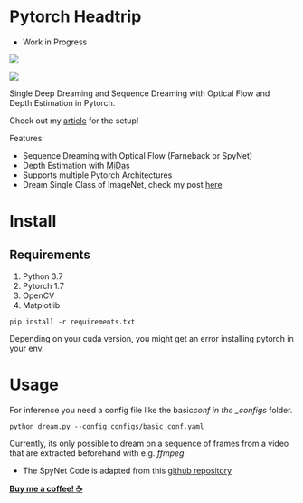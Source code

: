 # Pytorch Headtrip

-   Work in Progress

![](examples/dream_example.gif)

[![](https://img.youtube.com/vi/Cd5LNeT5wHI/0.jpg)](https://youtu.be/Cd5LNeT5wHI)

Single Deep Dreaming and Sequence Dreaming with Optical Flow and Depth Estimation in Pytorch.

Check out my [article](https://towardsdatascience.com/sequence-dreaming-with-depth-estimation-in-pytorch-d754cba14d30) for the setup!

Features:

-   Sequence Dreaming with Optical Flow (Farneback or SpyNet)
-   Depth Estimation with [MiDas](https://pytorch.org/hub/intelisl_midas_v2/)
-   Supports multiple Pytorch Architectures
-   Dream Single Class of ImageNet, check my post [here](https://towardsdatascience.com/deep-lucid-dreaming-94fecd3cd46d)

# Install

## Requirements

1. Python 3.7
2. Pytorch 1.7
3. OpenCV
4. Matplotlib

```
pip install -r requirements.txt
```

Depending on your cuda version, you might get an error installing pytorch in your env.

# Usage

For inference you need a config file like the basic*conf in the \_configs* folder.

```
python dream.py --config configs/basic_conf.yaml
```

Currently, its only possible to dream on a sequence of frames from a video that are
extracted beforehand with e.g. _ffmpeg_

-   The SpyNet Code is adapted from this [github repository](https://github.com/sniklaus/pytorch-spynet)

[**Buy me a coffee! :coffee:**](https://www.buymeacoffee.com/beinabih)
